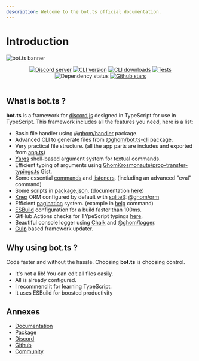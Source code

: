 ```yaml
---
description: Welcome to the bot.ts official documentation.
---
```


# Introduction

![bot.ts banner](https://raw.githubusercontent.com/bot-ts/docs/master/.gitbook/assets/bot.ts-banner.png)

<div align="center">
  <div class="title"></div>
  
  <div>
    <a href="https://discord.gg/3vC2XWK"><img src="https://img.shields.io/discord/507389389098188820?color=7289da&logo=discord&logoColor=white" alt="Discord server" /></a>
    <a href="https://www.npmjs.com/package/@ghom/bot.ts-cli"><img src="https://img.shields.io/npm/v/@ghom/bot.ts-cli.svg?maxAge=3600" alt="CLI version" /></a>
    <a href="https://www.npmjs.com/package/@ghom/bot.ts-cli"><img src="https://img.shields.io/npm/dm/@ghom/bot.ts-cli.svg?maxAge=3600" alt="CLI downloads" /></a>
    <a href="https://github.com/bot-ts/framework/actions/workflows/tests.native.yml"><img src="https://github.com/bot-ts/framework/actions/workflows/tests.native.yml/badge.svg?branch=master" alt="Tests" /></a>
    <img alt="Dependency status" src="https://img.shields.io/librariesio/github/bot-ts/framework">
    <a href="https://github.com/bot-ts/framework"><img alt="Github stars" src="https://img.shields.io/github/stars/bot-ts/framework?color=black&logo=github"></a>
  </div>
</div>

<br/>

## What is bot.ts ?

**bot.ts** is a framework for [discord.js](https://discord.js.org/#/) designed in TypeScript for use in TypeScript. This framework includes all the features you need, here is a list:

* Basic file handler using [@ghom/handler](https://www.npmjs.com/package/@ghom/handler) package.
* Advanced CLI to generate files from [@ghom/bot.ts-cli](https://www.npmjs.com/package/@ghom/bot.ts-cli) package.
* Very practical file structure. \(all the app parts are includes and exported from [app.ts](https://github.com/bot-ts/framework/blob/master/src/app.ts)\)
* [Yargs](http://yargs.js.org/) shell-based argument system for textual commands.
* Efficient typing of arguments using [GhomKrosmonaute/prop-transfer-typings.ts](https://gist.github.com/GhomKrosmonaute/00da4eb3e8ac48a751602288fcf71835) Gist.
* Some essential [commands](https://github.com/bot-ts/framework/blob/master/src/commands) and [listeners](https://github.com/bot-ts/framework/blob/master/src/listeners). \(including an advanced "eval" command\)
* Some scripts in [package.json](https://github.com/bot-ts/framework/blob/master/package.json). \(documentation [here](https://ghom.gitbook.io/bot-ts/command-line/overview)\)
* [Knex](http://knexjs.org/) ORM configured by default with [sqlite3](https://www.npmjs.com/package/sqlite3): [@ghom/orm](https://www.npmjs.com/package/@ghom/orm)
* Efficient [pagination](https://github.com/bot-ts/framework/blob/master/src/app/pagination.ts) system. \(example in [help](https://github.com/bot-ts/framework/blob/master/src/commands/help.native.ts#L34) command\)
* [ESBuild](https://esbuild.github.io) configuration for a build faster than 100ms.
* GitHub Actions checks for TYpeScript typings [here](https://github.com/bot-ts/framework/blob/master/.github/workflows/test.yml).
* Beautiful console logger using [Chalk](https://github.com/chalk/chalk) and [@ghom/logger](https://www.npmjs.com/package/@ghom/logger).
* [Gulp](https://gulpjs.com/) based framework updater.

## Why using bot.ts ?

Code faster and without the hassle. Choosing **bot.ts** is choosing control.

* It's not a lib! You can edit all files easily.
* All is already configured.
* I recommend it for learning TypeScript.
* It uses ESBuild for boosted productivity

## Annexes

* [Documentation](https://ghom.gitbook.io/bot-ts/)
* [Package](https://www.npmjs.com/package/@ghom/bot.ts-cli)
* [Discord](https://discord.gg/kYxDWWQJ8q)
* [Github](https://github.com/bot-ts)
* [Community](https://discord.gg/3vC2XWK)
